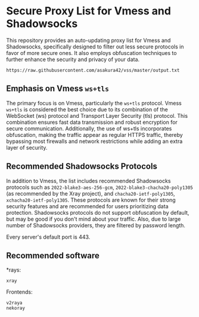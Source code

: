 # Secure Proxy List for Vmess and Shadowsocks

This repository provides an auto-updating proxy list for Vmess and Shadowsocks, specifically designed to filter out less secure protocols in favor of more secure ones. It also employs obfuscation techniques to further enhance the security and privacy of your data.

```
https://raw.githubusercontent.com/asakura42/vss/master/output.txt
```

## Emphasis on Vmess `ws+tls`

The primary focus is on Vmess, particularly the `ws+tls` protocol. Vmess `ws+tls` is considered the best choice due to its combination of the WebSocket (ws) protocol and Transport Layer Security (tls) protocol. This combination ensures fast data transmission and robust encryption for secure communication. Additionally, the use of ws+tls incorporates obfuscation, making the traffic appear as regular HTTPS traffic, thereby bypassing most firewalls and network restrictions while adding an extra layer of security.

## Recommended Shadowsocks Protocols

In addition to Vmess, the list includes recommended Shadowsocks protocols such as `2022-blake3-aes-256-gcm`, `2022-blake3-chacha20-poly1305` (as recommended by the Xray project), and `chacha20-ietf-poly1305`, `xchacha20-ietf-poly1305`. These protocols are known for their strong security features and are recommended for users prioritizing data protection. Shadowsocks protocols do not support obfuscation by default, but may be good if you don't mind about your traffic. Also, due to large number of Shadowsocks providers, they are filtered by password length.

Every server's default port is 443.

## Recommended software

*rays:
```
xray
```

Frontends:
```
v2raya
nekoray
```
